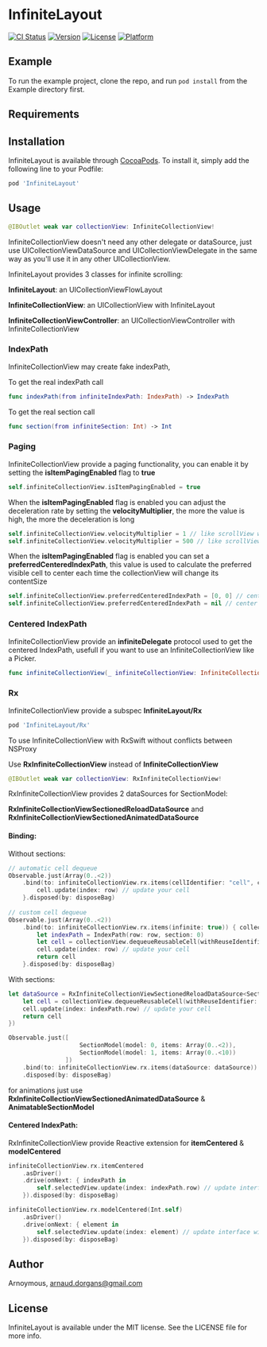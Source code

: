 # InfiniteLayout

[![CI Status](http://img.shields.io/travis/Arnoymous/InfiniteLayout.svg?style=flat)](https://travis-ci.org/Arnoymous/InfiniteLayout)
[![Version](https://img.shields.io/cocoapods/v/InfiniteLayout.svg?style=flat)](http://cocoapods.org/pods/InfiniteLayout)
[![License](https://img.shields.io/cocoapods/l/InfiniteLayout.svg?style=flat)](http://cocoapods.org/pods/InfiniteLayout)
[![Platform](https://img.shields.io/cocoapods/p/InfiniteLayout.svg?style=flat)](http://cocoapods.org/pods/InfiniteLayout)

## Example

To run the example project, clone the repo, and run `pod install` from the Example directory first.

## Requirements

## Installation

InfiniteLayout is available through [CocoaPods](http://cocoapods.org). To install
it, simply add the following line to your Podfile:

```ruby
pod 'InfiniteLayout'
```

## Usage

```swift
@IBOutlet weak var collectionView: InfiniteCollectionView!
```

InfiniteCollectionView doesn't need any other delegate or dataSource,
just use UICollectionViewDataSource and UICollectionViewDelegate in the same way as you'll use it in any other UICollectionView.

InfiniteLayout provides 3 classes for infinite scrolling:

**InfiniteLayout**: an UICollectionViewFlowLayout

**InfiniteCollectionView**: an UICollectionView with InfiniteLayout

**InfiniteCollectionViewController**: an UICollectionViewController with InfiniteCollectionView

### IndexPath

InfiniteCollectionView may create fake indexPath,

To get the real indexPath call 

```swift
func indexPath(from infiniteIndexPath: IndexPath) -> IndexPath
```

To get the real section call 

```swift
func section(from infiniteSection: Int) -> Int
```

### Paging

InfiniteCollectionView provide a paging functionality, you can enable it by setting the **isItemPagingEnabled** flag to **true**

```swift
self.infiniteCollectionView.isItemPagingEnabled = true
```

When the **isItemPagingEnabled** flag is enabled you can adjust the deceleration rate by setting the **velocityMultiplier**, the more the value is high, the more the deceleration is long

```swift
self.infiniteCollectionView.velocityMultiplier = 1 // like scrollView with paging (default value)
self.infiniteCollectionView.velocityMultiplier = 500 // like scrollView without paging
```

When the **isItemPagingEnabled** flag is enabled you can set a **preferredCenteredIndexPath**, this value is used to calculate the preferred visible cell to center each time the collectionView will change its contentSize

```swift
self.infiniteCollectionView.preferredCenteredIndexPath = [0, 0] // center the cell at [0, 0] if visible (default value)
self.infiniteCollectionView.preferredCenteredIndexPath = nil // center the closest cell from center
```

### Centered IndexPath

InfiniteCollectionView provide an **infiniteDelegate** protocol used to get the centered IndexPath, usefull if you want to use an InfiniteCollectionView like a Picker.

```swift
func infiniteCollectionView(_ infiniteCollectionView: InfiniteCollectionView, didChangeCenteredIndexPath centeredIndexPath: IndexPath?)
```

### Rx

InfiniteCollectionView provide a subspec **InfiniteLayout/Rx**
```ruby
pod 'InfiniteLayout/Rx'
```

To use InfiniteCollectionView with RxSwift without conflicts between NSProxy

Use **RxInfiniteCollectionView** instead of **InfiniteCollectionView**

```swift
@IBOutlet weak var collectionView: RxInfiniteCollectionView!
```

RxInfiniteCollectionView provides 2 dataSources for SectionModel:

**RxInfiniteCollectionViewSectionedReloadDataSource** and **RxInfiniteCollectionViewSectionedAnimatedDataSource**

#### Binding:

Without sections:
```swift
// automatic cell dequeue
Observable.just(Array(0..<2))
    .bind(to: infiniteCollectionView.rx.items(cellIdentifier: "cell", cellType: Cell.self, infinite: true)) { row, element, cell in
        cell.update(index: row) // update your cell
    }.disposed(by: disposeBag)
    
// custom cell dequeue
Observable.just(Array(0..<2))
    .bind(to: infiniteCollectionView.rx.items(infinite: true)) { collectionView, row, element in
        let indexPath = IndexPath(row: row, section: 0)
        let cell = collectionView.dequeueReusableCell(withReuseIdentifier: "cell", for: indexPath) as! Cell // dequeue your cell
        cell.update(index: row) // update your cell
        return cell
    }.disposed(by: disposeBag)
```

With sections:
```swift
let dataSource = RxInfiniteCollectionViewSectionedReloadDataSource<SectionModel<Int, Int>>(configureCell: { dataSource, collectionView, indexPath, element in
    let cell = collectionView.dequeueReusableCell(withReuseIdentifier: "cell", for: indexPath) as! Cell // dequeue your cell
    cell.update(index: indexPath.row) // update your cell
    return cell
})

Observable.just([
                    SectionModel(model: 0, items: Array(0..<2)),
                    SectionModel(model: 1, items: Array(0..<10))
                ])
    .bind(to: infiniteCollectionView.rx.items(dataSource: dataSource))
    .disposed(by: disposeBag)
```

for animations just use **RxInfiniteCollectionViewSectionedAnimatedDataSource** & **AnimatableSectionModel**

#### Centered IndexPath:

RxInfiniteCollectionView provide Reactive extension for **itemCentered** & **modelCentered**
```swift
infiniteCollectionView.rx.itemCentered
    .asDriver()
    .drive(onNext: { indexPath in
        self.selectedView.update(index: indexPath.row) // update interface with indexPath
    }).disposed(by: disposeBag)

infiniteCollectionView.rx.modelCentered(Int.self)
    .asDriver()
    .drive(onNext: { element in
        self.selectedView.update(index: element) // update interface with model
    }).disposed(by: disposeBag)
```

## Author

Arnoymous, arnaud.dorgans@gmail.com

## License

InfiniteLayout is available under the MIT license. See the LICENSE file for more info.
